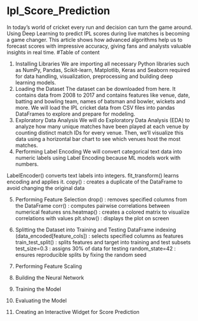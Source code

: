 # Ipl_Score_Prediction
In today’s world of cricket every run and decision can turn the game around. Using Deep Learning to predict IPL scores during live matches is becoming a game changer. This article shows how advanced algorithms help us to forecast scores with impressive accuracy, giving fans and analysts valuable insights in real time.
#Table of content
1. Installing Libraries
We are importing all necessary Python libraries such as NumPy, Pandas, Scikit-learn, Matplotlib, Keras and Seaborn required for data handling, visualization, preprocessing and building deep learning models.
2. Loading the Dataset
The dataset can be downloaded from here. It contains data from 2008 to 2017 and contains features like venue, date, batting and bowling team, names of batsman and bowler, wickets and more. We will load the IPL cricket data from CSV files into pandas DataFrames to explore and prepare for modeling.
3. Exploratory Data Analysis
We will do Exploratory Data Analysis (EDA) to analyze how many unique matches have been played at each venue by counting distinct match IDs for every venue. Then, we’ll visualize this data using a horizontal bar chart to see which venues host the most matches.
4. Performing Label Encoding
We will convert categorical text data into numeric labels using Label Encoding because ML models work with numbers.

LabelEncoder() converts text labels into integers.
fit_transform() learns encoding and applies it.
copy() : creates a duplicate of the DataFrame to avoid changing the original data


5. Performing Feature Selection
drop() : removes specified columns from the DataFrame
corr() : computes pairwise correlations between numerical features
sns.heatmap() : creates a colored matrix to visualize correlations with values
plt.show() : displays the plot on screen    


6. Splitting the Dataset into Training and Testing
DataFrame indexing (data_encoded[feature_cols]) : selects specified columns as features
train_test_split() : splits features and target into training and test subsets
test_size=0.3 : assigns 30% of data for testing
random_state=42 : ensures reproducible splits by fixing the random seed


7. Performing Feature Scaling

8. Building the Neural Network

9. Training the Model

10. Evaluating the Model

11. Creating an Interactive Widget for Score Prediction










